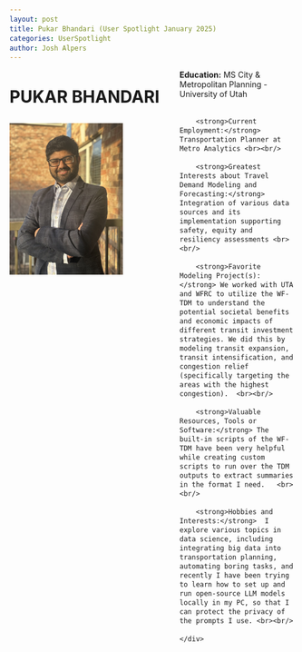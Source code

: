 ```yaml
---
layout: post
title: Pukar Bhandari (User Spotlight January 2025)
categories: UserSpotlight
author: Josh Alpers 
---
```


<div class="header">
    <div class="header-image">
        <p style="font-size: 22pt; font-weight: bold;">PUKAR BHANDARI</p>
        <img src="../images/Pukar.JPG" width="200px" alt="Pukar Bhandari" />
    </div>
    <div class="header-content">
        <strong>Education:</strong> MS City & Metropolitan Planning - University of Utah <br><br/>
		
		<strong>Current Employment:</strong> Transportation Planner at Metro Analytics <br><br/>
		
        <strong>Greatest Interests about Travel Demand Modeling and Forecasting:</strong> Integration of various data sources and its implementation supporting safety, equity and resiliency assessments <br><br/>

        <strong>Favorite Modeling Project(s):</strong> We worked with UTA and WFRC to utilize the WF-TDM to understand the potential societal benefits and economic impacts of different transit investment strategies. We did this by modeling transit expansion, transit intensification, and congestion relief (specifically targeting the areas with the highest congestion).  <br><br/>

        <strong>Valuable Resources, Tools or Software:</strong> The built-in scripts of the WF-TDM have been very helpful while creating custom scripts to run over the TDM outputs to extract summaries in the format I need.   <br><br/>

        <strong>Hobbies and Interests:</strong>  I explore various topics in data science, including integrating big data into transportation planning, automating boring tasks, and recently I have been trying to learn how to set up and run open-source LLM models locally in my PC, so that I can protect the privacy of the prompts I use. <br><br/> 

    </div>
</div>

<style>
    .header {
        display: flex;
        flex-wrap: wrap;
    }

    .header-image {
        flex: 0 0 300px;
        text-align: left;
    }

    .header-content {
        flex: 1;
    }

    .header-image img {
        max-width: 200%;
    }
</style>
